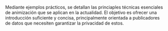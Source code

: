 Mediante ejemplos prácticos, se detallan las princiaples técnicas esenciales de animización que se aplican en la actualidad. El objetivo es ofrecer una introducción suficiente y concisa, principalmente orientada a publicadores de datos que necesiten garantizar la privacidad de estos.
